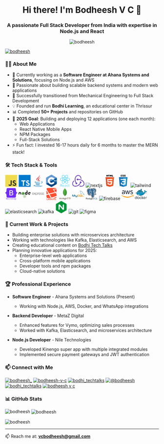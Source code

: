 <h1 align="center">Hi there! I'm Bodheesh V C 👋</h1>
<h3 align="center">A passionate Full Stack Developer from India with expertise in Node.js and React</h3>

<p align="center">
    <img src="https://komarev.com/ghpvc/?username=bodheesh&label=Profile%20views&color=0e75b6&style=flat" alt="bodheesh" />
</p>

<p align="left">
    <a href="https://github.com/ryo-ma/github-profile-trophy">
        <img src="https://github-profile-trophy.vercel.app/?username=bodheesh" alt="bodheesh" />
    </a>
</p>

### 👨‍💻 About Me

- 🔭 Currently working as a **Software Engineer at Ahana Systems and Solutions**, focusing on Node.js and AWS
- 🌱 Passionate about building scalable backend systems and modern web applications
- 🎯 Successfully transitioned from Mechanical Engineering to Full Stack Development
- 💡 Founded and run **Bodhi Learning**, an educational center in Thrissur
- 📊 Completed **50+ Projects** and repositories on GitHub
- 🎯 **2025 Goal**: Building and deploying 12 applications (one each month):
  - Web Applications
  - React Native Mobile Apps
  - NPM Packages
  - Full-Stack Solutions
- ⚡ Fun fact: I invested 16-17 hours daily for 6 months to master the MERN stack!

### 🛠 Tech Stack & Tools

<p align="left">
<!-- Programming Languages -->
<img src="https://raw.githubusercontent.com/devicons/devicon/master/icons/javascript/javascript-original.svg" alt="javascript" width="40" height="40"/>
<img src="https://raw.githubusercontent.com/devicons/devicon/master/icons/typescript/typescript-original.svg" alt="typescript" width="40" height="40"/>
<img src="https://raw.githubusercontent.com/devicons/devicon/master/icons/java/java-original.svg" alt="java" width="40" height="40"/>
<img src="https://raw.githubusercontent.com/devicons/devicon/master/icons/cplusplus/cplusplus-original.svg" alt="cplusplus" width="40" height="40"/>

<!-- Frontend -->
<img src="https://raw.githubusercontent.com/devicons/devicon/master/icons/react/react-original-wordmark.svg" alt="react" width="40" height="40"/>
<img src="https://raw.githubusercontent.com/devicons/devicon/master/icons/redux/redux-original.svg" alt="redux" width="40" height="40"/>
<img src="https://cdn.worldvectorlogo.com/logos/nextjs-2.svg" alt="nextjs" width="40" height="40"/>
<img src="https://raw.githubusercontent.com/devicons/devicon/master/icons/html5/html5-original-wordmark.svg" alt="html5" width="40" height="40"/>
<img src="https://raw.githubusercontent.com/devicons/devicon/master/icons/css3/css3-original-wordmark.svg" alt="css3" width="40" height="40"/>
<img src="https://www.vectorlogo.zone/logos/tailwindcss/tailwindcss-icon.svg" alt="tailwind" width="40" height="40"/>
<img src="https://raw.githubusercontent.com/devicons/devicon/master/icons/bootstrap/bootstrap-plain-wordmark.svg" alt="bootstrap" width="40" height="40"/>

<!-- Backend -->
<img src="https://raw.githubusercontent.com/devicons/devicon/master/icons/nodejs/nodejs-original-wordmark.svg" alt="nodejs" width="40" height="40"/>
<img src="https://raw.githubusercontent.com/devicons/devicon/master/icons/express/express-original-wordmark.svg" alt="express" width="40" height="40"/>
<img src="https://raw.githubusercontent.com/devicons/devicon/master/icons/laravel/laravel-plain-wordmark.svg" alt="laravel" width="40" height="40"/>

<!-- Databases -->
<img src="https://raw.githubusercontent.com/devicons/devicon/master/icons/mongodb/mongodb-original-wordmark.svg" alt="mongodb" width="40" height="40"/>
<img src="https://raw.githubusercontent.com/devicons/devicon/master/icons/mysql/mysql-original-wordmark.svg" alt="mysql" width="40" height="40"/>
<img src="https://raw.githubusercontent.com/devicons/devicon/master/icons/postgresql/postgresql-original-wordmark.svg" alt="postgresql" width="40" height="40"/>
<img src="https://www.vectorlogo.zone/logos/firebase/firebase-icon.svg" alt="firebase" width="40" height="40"/>

<!-- DevOps & Tools -->
<img src="https://raw.githubusercontent.com/devicons/devicon/master/icons/amazonwebservices/amazonwebservices-original-wordmark.svg" alt="aws" width="40" height="40"/>
<img src="https://raw.githubusercontent.com/devicons/devicon/master/icons/docker/docker-original-wordmark.svg" alt="docker" width="40" height="40"/>
<img src="https://www.vectorlogo.zone/logos/elastic/elastic-icon.svg" alt="elasticsearch" width="40" height="40"/>
<img src="https://www.vectorlogo.zone/logos/apache_kafka/apache_kafka-icon.svg" alt="kafka" width="40" height="40"/>
<img src="https://raw.githubusercontent.com/devicons/devicon/master/icons/nginx/nginx-original.svg" alt="nginx" width="40" height="40"/>
<img src="https://www.vectorlogo.zone/logos/git-scm/git-scm-icon.svg" alt="git" width="40" height="40"/>
<img src="https://www.vectorlogo.zone/logos/figma/figma-icon.svg" alt="figma" width="40" height="40"/>
</p>

### 🚀 Current Work & Projects

- Building enterprise solutions with microservices architecture
- Working with technologies like Kafka, Elasticsearch, and AWS
- Creating educational content on [Bodhi Tech Talks](https://www.youtube.com/c/bodhi_techtalks)
- Planning innovative applications for 2025:
  - Enterprise-level web applications
  - Cross-platform mobile applications
  - Developer tools and npm packages
  - Cloud-native solutions

### 🏆 Professional Experience

- **Software Engineer** - Ahana Systems and Solutions (Present)
  - Working with Node.js, AWS, Docker, and WhatsApp integrations
  
- **Backend Developer** - MetaZ Digital
  - Enhanced features for Vymo, optimizing sales processes
  - Worked with Kafka, Elasticsearch, and microservices architecture

- **Node.js Developer** - Nile Technologies
  - Developed Kinengo super app with multiple integrated modules
  - Implemented secure payment gateways and JWT authentication

### 📫 Connect with Me

<p align="left">
<a href="https://twitter.com/bodheesh_" target="blank"><img align="center" src="https://raw.githubusercontent.com/rahuldkjain/github-profile-readme-generator/master/src/images/icons/Social/twitter.svg" alt="bodheesh_" height="30" width="40" /></a>
<a href="https://linkedin.com/in/bodheesh-v-c" target="blank"><img align="center" src="https://raw.githubusercontent.com/rahuldkjain/github-profile-readme-generator/master/src/images/icons/Social/linked-in-alt.svg" alt="bodheesh-v-c" height="30" width="40" /></a>
<a href="https://instagram.com/bodhi_techtalks" target="blank"><img align="center" src="https://raw.githubusercontent.com/rahuldkjain/github-profile-readme-generator/master/src/images/icons/Social/instagram.svg" alt="bodhi_techtalks" height="30" width="40" /></a>
<a href="https://hashnode.com/@bodheesh" target="blank"><img align="center" src="https://raw.githubusercontent.com/rahuldkjain/github-profile-readme-generator/master/src/images/icons/Social/hashnode.svg" alt="@bodheesh" height="30" width="40" /></a>
<a href="https://www.youtube.com/c/bodhi_techtalks" target="blank"><img align="center" src="https://raw.githubusercontent.com/rahuldkjain/github-profile-readme-generator/master/src/images/icons/Social/youtube.svg" alt="bodhi_techtalks" height="30" width="40" /></a>
  <a href="https://codepen.io/bodheesh v c" target="blank"><img align="center" src="https://raw.githubusercontent.com/rahuldkjain/github-profile-readme-generator/master/src/images/icons/Social/codepen.svg" alt="bodheesh v c" height="30" width="40" /></a>
</p>

### 📊 GitHub Stats

<p><img align="left" src="https://github-readme-stats.vercel.app/api/top-langs?username=bodheesh&show_icons=true&locale=en&layout=compact" alt="bodheesh" /></p>

<p>&nbsp;<img align="center" src="https://github-readme-stats.vercel.app/api?username=bodheesh&show_icons=true&locale=en" alt="bodheesh" /></p>

<p><img align="center" src="https://github-readme-streak-stats.herokuapp.com/?user=bodheesh&" alt="bodheesh" /></p>

---
📫 Reach me at: **vcbodheesh@gmail.com**
